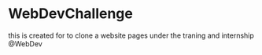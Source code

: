 # WebDevChallenge
this is created for to clone a website pages under the traning and internship @WebDev
